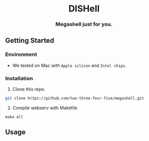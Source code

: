 <h1 align="center">
  DISHell
</h1>

<h3 align="center">
  Megashell just for you.
</h3>

## Getting Started

### Environment
- We tested on Mac with `Apple silicon` and `Intel chips`.

### Installation

1. Clone this repo.
``` bash
git clone https://github.com/two-three-four-five/megashell.git
```

2. Compile webserv with Makefile
```
make all
```

## Usage
